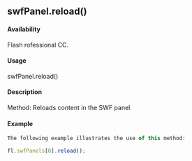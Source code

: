 ## swfPanel.reload()

#### Availability

Flash rofessional CC.

#### Usage

swfPanel.reload()

#### Description

Method: Reloads content in the SWF panel.

#### Example

```javascript
The following example illustrates the use of this method:

fl.swfPanels[0].reload();

```